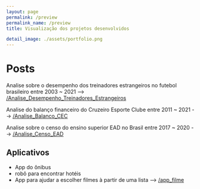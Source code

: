 ```yaml
---
layout: page
permalink: /preview
permalink_name: /preview
title: Visualização dos projetos desenvolvidos

detail_image: ./assets/portfolio.png
---
```


# Posts

 Analise sobre o desempenho dos treinadores estrangeiros no futebol brasileiro entre 2003 ~ 2021 --> [/Analise_Desempenho_Treinadores_Estrangeiros](post/post_1/post_1)

 Analise do balanço financeiro do Cruzeiro Esporte Clube entre 2011 ~ 2021 --> [/Analise_Balanco_CEC](post/post_2/post_2)

 Analise sobre o censo do ensino superior EAD no Brasil entre 2017 ~ 2020 --> [/Analise_Censo_EAD](post/post_3/post_3)


## Aplicativos 

- App do ônibus 
- robô para encontrar hotéis
- App para ajudar a escolher filmes à partir de uma lista --> [/app_filme](post/app_filme/app_filme)